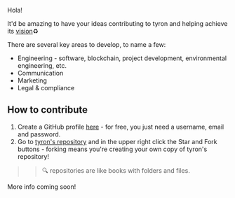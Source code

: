 Hola!

It'd be amazing to have your ideas contributing to tyron and helping achieve its [vision](https://www.tyron.network/#vision):recycle:

There are several key areas to develop, to name a few: 
- Engineering - software, blockchain, project development, environmental engineering, etc. 
- Communication 
- Marketing 
- Legal & compliance

## How to contribute
1. Create a GitHub profile [here](https://github.com/join?source=header-home) - for free, you just need a username, email and password.
2. Go to [tyron's repository](https://github.com/tyronNetwork/tyron) and in the upper right click the Star and Fork buttons - forking means you're creating your own copy of tyron's repository! 
>> :mag: repositories are like books with folders and files.
 

More info coming soon!
